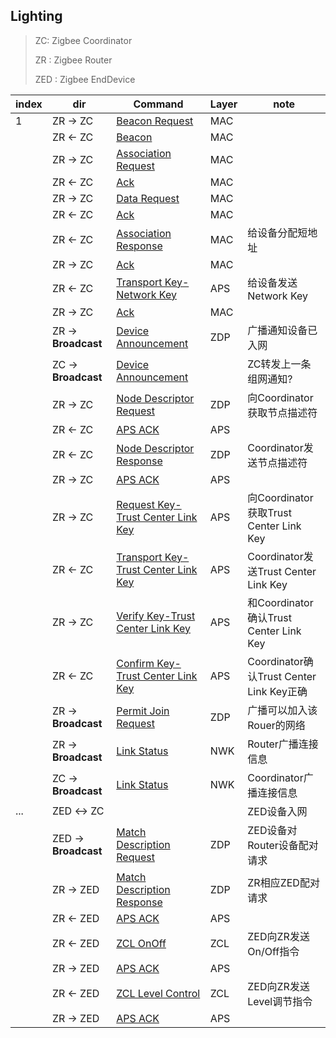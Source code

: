 ## Lighting

> ZC: Zigbee Coordinator
>
> ZR : Zigbee Router 
>
> ZED : Zigbee EndDevice

| index | dir                                 | Command                                                      | Layer | note                                     |
| ----- | ----------------------------------- | ------------------------------------------------------------ | ----- | ---------------------------------------- |
| 1     | ZR &rarr; ZC                        | [Beacon Request](MAC#beacon-request)                         | MAC   |                                          |
|       | ZR &larr; ZC              | [Beacon](MAC#beacon-frame)                                   | MAC   |                                          |
|       | ZR &rarr; ZC                        | [Association Request](MAC#association-request)               | MAC   |                                          |
|       | ZR &larr; ZC              | [Ack](MAC#ack-frame)                                         | MAC   |                                          |
|       | ZR &rarr; ZC                        | [Data Request](MAC#data-request)                             | MAC   |                                          |
|       | ZR &larr; ZC              | [Ack](MAC#ack-frame)                                         | MAC   |                                          |
|       | ZR &larr; ZC              | [Association Response](MAC#association-response)             | MAC   | 给设备分配短地址                         |
|       | ZR &rarr; ZC             | [Ack](MAC#ack-frame)                                         | MAC   |                                          |
|       | ZR &larr; ZC              | [Transport Key-Network Key](APS#aps-transport-key-network-key) | APS   | 给设备发送Network Key                    |
|       | ZR &rarr; ZC             | [Ack](MAC#ack-frame)                                         | MAC   |                                          |
|       | ZR &rarr; **Broadcast**  | [Device Announcement](ZDP#device-annce) | ZDP   | 广播通知设备已入网                       |
|       | ZC &rarr; **Broadcast**  | [Device Announcement](ZDP#device-annce) |       | ZC转发上一条组网通知?         |
|       | ZR &rarr; ZC             | [Node Descriptor Request](ZDP#node_desc_req) | ZDP   | 向Coordinator获取节点描述符              |
|       | ZR &larr; ZC              | [APS ACK](APS#acknowledgement-frame)                     | APS   |                                          |
|       | ZR &larr; ZC              | [Node Descriptor Response](ZDP#node_desc_rsp) | ZDP   | Coordinator发送节点描述符                |
|       | ZR &rarr; ZC             | [APS ACK](APS#acknowledgement-frame)                    | APS   |                                          |
|       | ZR &rarr; ZC             | [Request Key-Trust Center Link Key](APS#request-key) | APS | 向Coordinator获取Trust Center Link Key   |
|       | ZR &larr; ZC              | [Transport Key-Trust Center Link Key](APS#transport-key-trust-center-link-key) | APS | Coordinator发送Trust Center Link Key     |
|       | ZR &rarr; ZC             | [Verify Key-Trust Center Link Key](APS#verify-key) | APS | 和Coordinator确认Trust Center Link Key   |
|       | ZR &larr; ZC              | [Confirm Key-Trust Center Link Key](APS#confirm-key) | APS | Coordinator确认Trust Center Link Key正确 |
|       | ZR &rarr; **Broadcast**  | [Permit Join Request](ZDP#permit_joining_req) | ZDP   | 广播可以加入该Rouer的网络                |
|       | ZR &rarr; **Broadcast**  | [Link Status](NWK#link-status)          | NWK   | Router广播连接信息                       |
|       | ZC &rarr; **Broadcast**  | [Link Status](NWK#link-status)             | NWK   | Coordinator广播连接信息                  |
| ...   | ZED &harr; ZC          |                                                              |       | ZED设备入网                              |
|       | ZED &rarr; **Broadcast** | [Match Description Request](ZDP#match_desc_req) | ZDP   | ZED设备对Router设备配对请求              |
|       | ZR &rarr; ZED             | [Match Description Response](ZDP#match_desc_rsp) | ZDP   | ZR相应ZED配对请求                        |
|       | ZR &larr; ZED              | [APS ACK](APS#acknowledgement-frame)                     | APS   |                                          |
|       | ZR &larr; ZED              | [ZCL OnOff](ZCL#onoff)                      | ZCL   | ZED向ZR发送On/Off指令                    |
|       | ZR &rarr; ZED             | [APS ACK](APS#acknowledgement-frame)                     | APS   |                                          |
|       | ZR &larr; ZED              | [ZCL Level Control](ZCL#level-control)       | ZCL   | ZED向ZR发送Level调节指令                 |
|       | ZR &rarr; ZED             | [APS ACK](APS#acknowledgement-frame)                   | APS   |                                          |

# 